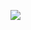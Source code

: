 [![](https://jitpack.io/v/wangfeixixi/QrCodeScan1.svg)](https://jitpack.io/#wangfeixixi/QrCodeScan1)
